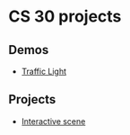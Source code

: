 # CS 30 projects

## Demos
- [Traffic Light](traffic-light)

## Projects
- [Interactive scene](interactive-scene)